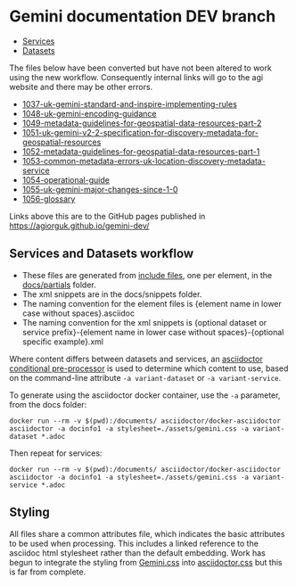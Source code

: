 
# Gemini documentation DEV branch

* [Services](services.html) 
* [Datasets](datasets.html)

The files below have been converted but have not been altered to work using the new workflow. Consequently internal links will go to the agi website and there may be other errors.
* [1037-uk-gemini-standard-and-inspire-implementing-rules](https://agiorguk.github.io/gemini-dev/1037-uk-gemini-standard-and-inspire-implementing-rules.html)
* [1048-uk-gemini-encoding-guidance](https://agiorguk.github.io/gemini-dev/1048-uk-gemini-encoding-guidance.html)
* [1049-metadata-guidelines-for-geospatial-data-resources-part-2](https://agiorguk.github.io/gemini-dev/1049-metadata-guidelines-for-geospatial-data-resources-part-2.html)
* [1051-uk-gemini-v2-2-specification-for-discovery-metadata-for-geospatial-resources](https://agiorguk.github.io/gemini-dev/1051-uk-gemini-v2-2-specification-for-discovery-metadata-for-geospatial-resources.html)
* [1052-metadata-guidelines-for-geospatial-data-resources-part-1](https://agiorguk.github.io/gemini-dev/1052-metadata-guidelines-for-geospatial-data-resources-part-1.html)
* [1053-common-metadata-errors-uk-location-discovery-metadata-service](https://agiorguk.github.io/gemini-dev/1053-common-metadata-errors-uk-location-discovery-metadata-service.html)
* [1054-operational-guide](https://agiorguk.github.io/gemini-dev/1054-operational-guide.html)
* [1055-uk-gemini-major-changes-since-1-0](https://agiorguk.github.io/gemini-dev/1055-uk-gemini-major-changes-since-1-0.html)
* [1056-glossary](https://agiorguk.github.io/gemini-dev/1056-glossary.html)

Links above this are to the GitHub pages published in https://agiorguk.github.io/gemini-dev/

## Services and Datasets workflow

* These files are generated from [include files](https://docs.asciidoctor.org/asciidoc/latest/directives/include/), one per element, in the [docs/partials](https://github.com/agiorguk/gemini/tree/main/docs/partials) folder. 
* The xml snippets are in the docs/snippets folder.
* The naming convention for the element files is {element name in lower case without spaces}.asciidoc
* The naming convention for the xml snippets is {optional dataset or service prefix}-{element name in lower case without spaces}-{optional specific example}.xml

Where content differs between datasets and services, an [asciidoctor conditional pre-processor](https://docs.asciidoctor.org/asciidoc/latest/directives/ifdef-ifndef/) is used to determine which content to use, based on the command-line attribute `-a variant-dataset` or `-a variant-service`. 

To generate using the asciidoctor docker container, use the `-a` parameter, from the docs folder:

```
docker run --rm -v $(pwd):/documents/ asciidoctor/docker-asciidoctor asciidoctor -a docinfo1 -a stylesheet=./assets/gemini.css -a variant-dataset *.adoc
```

Then repeat for services:

```
docker run --rm -v $(pwd):/documents/ asciidoctor/docker-asciidoctor asciidoctor -a docinfo1 -a stylesheet=./assets/gemini.css -a variant-service *.adoc
```

## Styling

All files share a common attributes file, which indicates the basic attributes to be used when processing. This includes a linked reference to the asciidoc html stylesheet rather than the default embedding. Work has begun to integrate the styling from [Gemini.css](blob/main/docs/Gemini.css) into [asciidoctor.css](blob/main/docs/assets/asciidoctor.css) but this is far from complete.
